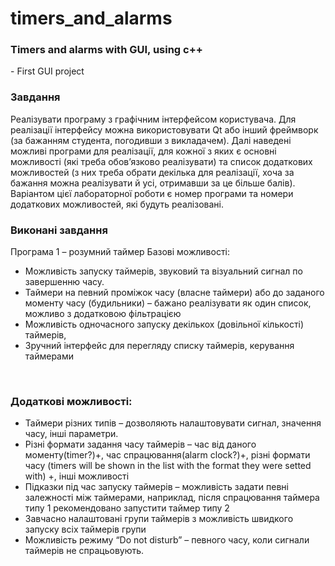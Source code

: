 # timers_and_alarms

<h3>Timers and alarms with GUI, using c++ </h3>
 - First GUI project

<h3>Завдання</h3>
 Реалізувати програму з графічним інтерфейсом користувача. Для реалізації інтерфейсу можна використовувати Qt або інший фреймворк (за бажанням студента, погодивши з викладачем).
 Далі наведені можливі програми для реалізації, для кожної з яких є основні можливості (які треба обов’язково реалізувати) та список додаткових можливостей (з них треба обрати декілька для реалізації, хоча за бажання можна реалізувати й усі, отримавши за це більше балів). 
 Варіантом цієї лабораторної роботи є номер програми та номери додаткових можливостей, які будуть реалізовані.
 <br>
<h3>Виконанi завдання</h3>

Програма 1 – розумний таймер Базові можливості: 
<ul>
<li>  Можливість запуску таймерів, звуковий та візуальний сигнал по завершенню часу. </li>
<li>  Таймери на певний проміжок часу (власне таймери) або до заданого моменту часу (будильники) – бажано реалізувати як один список, можливо з додатковою фільтрацією </li>
<li> Можливість одночасного запуску декількох (довільної кількості) таймерів,</li>
<li> Зручний інтерфейс для перегляду списку таймерів, керування таймерами</li>
</ul>
<br>
<h3>Додаткові можливості:</h3>
<ul>
<li> Таймери різних типів – дозволяють налаштовувати сигнал, значення часу, інші параметри. </li>
<li> Різні формати задання часу таймерів – час від даного моменту(timer?)+, час спрацювання(alarm clock?)+, різні формати часу (timers will be shown in the list with the format they were setted with) +, інші можливості  </li>
<li> Підказки під час запуску таймерів – можливість задати певні залежності між таймерами, наприклад, після спрацювання таймера типу 1 рекомендовано запустити таймер типу 2 </li>
<li> Завчасно налаштовані групи таймерів з можливість швидкого запуску всіх таймерів групи </li>
<li> Можливість режиму “Do not disturb” – певного часу, коли сигнали таймерів не спрацьовують. </li>
</ul>
